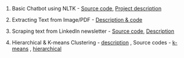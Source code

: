 
1. Basic Chatbot using NLTK - [Source code](https://github.com/khushboo-gehi/Py-ML-DL/blob/main/Basic_chatbot_implementation_.ipynb), [Project description](https://khushboo-gehi.medium.com/a-not-so-perfect-chatbot-2de0040adb16)

2. Extracting Text from Image/PDF - [Description & code](https://khushboo-gehi.medium.com/extracting-text-from-image-pdf-8db262f716b1)

3. Scraping text from LinkedIn newsletter - [Source code](https://github.com/khushboo-gehi/Py-ML-DL/blob/main/Scrape_.ipynb), [Description](https://khushboo-gehi.medium.com/scraping-data-off-the-web-a5cb6677cc69)

4. Hierarchical & K-means Clustering - [description](https://khushboo-gehi.medium.com/hierarchical-k-means-clustering-e67070713dca) , Source codes - [k-means](https://github.com/khushboo-gehi/Data-Science-Projects-in-Python/blob/main/KMeansClustering.ipynb) , [hierarchical](https://github.com/khushboo-gehi/Data-Science-Projects-in-Python/blob/main/CustomerSegmentation_Python.ipynb)

